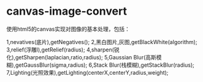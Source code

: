 # canvas-image-convert

使用html5的canvas实现对图像的基本处理，包括：

1,nevatives(底片),getNegatives();
2,黑白图片,灰图,getBlackWhite(algorithm);
3,relief(浮雕l),getRelief(radius);
4,sharpen(锐化),getSharpen(laplacian,ratio,radius);
5,Gaussian Blur(高斯模糊),getGaussBlur(sigma,radius);
6,Stack Blur(栈模糊),getStackBlur(radius);
7,Lighting(光照效果),getLighting(centerX,centerY,radius,weight);

